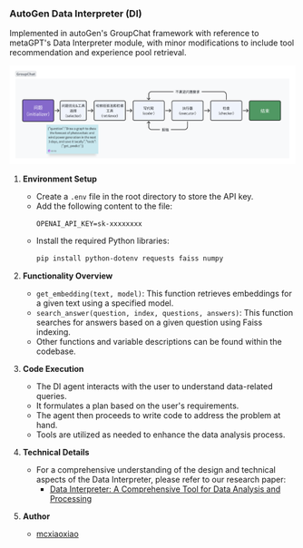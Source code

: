 ### AutoGen Data Interpreter (DI) 

Implemented in autoGen's GroupChat framework with reference to metaGPT's Data Interpreter module, with minor modifications to include tool recommendation and experience pool retrieval.

![workflow](whiteboard.png)


1. **Environment Setup**
   - Create a `.env` file in the root directory to store the API key.
   - Add the following content to the file:
     ```
     OPENAI_API_KEY=sk-xxxxxxxx
     ```
   - Install the required Python libraries:
     ```bash
     pip install python-dotenv requests faiss numpy
     ```

2. **Functionality Overview**
   - `get_embedding(text, model)`: This function retrieves embeddings for a given text using a specified model.
   - `search_answer(question, index, questions, answers)`: This function searches for answers based on a given question using Faiss indexing.
   - Other functions and variable descriptions can be found within the codebase.

3. **Code Execution**
   - The DI agent interacts with the user to understand data-related queries.
   - It formulates a plan based on the user's requirements.
   - The agent then proceeds to write code to address the problem at hand.
   - Tools are utilized as needed to enhance the data analysis process.

4. **Technical Details**
   - For a comprehensive understanding of the design and technical aspects of the Data Interpreter, please refer to our research paper:
     - [Data Interpreter: A Comprehensive Tool for Data Analysis and Processing](https://arxiv.org/abs/2402.18679)

5. **Author**
   - [mcxiaoxiao](https://github.com/mcxiaoxiao)

